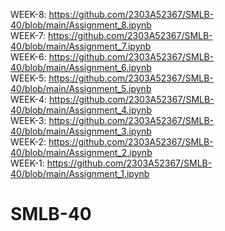 WEEK-8:  https://github.com/2303A52367/SMLB-40/blob/main/Assignment_8.ipynb                      
WEEK-7:  https://github.com/2303A52367/SMLB-40/blob/main/Assignment_7.ipynb                 
WEEK-6:  https://github.com/2303A52367/SMLB-40/blob/main/Assignment_6.ipynb                     
WEEK-5:  https://github.com/2303A52367/SMLB-40/blob/main/Assignment_5.ipynb               
WEEK-4:  https://github.com/2303A52367/SMLB-40/blob/main/Assignment_4.ipynb                        
WEEK-3:  https://github.com/2303A52367/SMLB-40/blob/main/Assignment_3.ipynb            
WEEK-2:  https://github.com/2303A52367/SMLB-40/blob/main/Assignment_2.ipynb          
WEEK-1:  https://github.com/2303A52367/SMLB-40/blob/main/Assignment_1.ipynb                              
# SMLB-40
